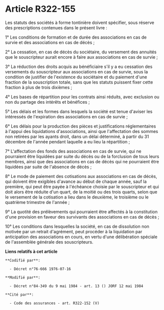 # Article R322-155

Les statuts des sociétés à forme tontinière doivent spécifier, sous réserve des prescriptions contenues dans le présent
livre :

1° Les conditions de formation et de durée des associations en cas de survie et des associations en cas de décès ;

2° La cessation, en cas de décès du sociétaire, du versement des annuités que le souscripteur aurait encore à faire aux
associations en cas de survie ;

3° La réduction des droits acquis au bénéficiaire s'il y a eu cessation des versements du souscripteur aux associations en
cas de survie, sous la condition de justifier de l'existence du sociétaire et du paiement d'une fraction de la souscription
totale, sans que les statuts puissent fixer cette fraction à plus de trois dixièmes ;

4° Les bases de répartition pour les contrats ainsi réduits, avec exclusion ou non du partage des intérêts et bénéfices ;

5° Les délais et les formes dans lesquels la société est tenue d'aviser les intéressés de l'expiration des associations en
cas de survie ;

6° Les délais pour la production des pièces et justifications réglementaires à l'appui des liquidations d'associations, ainsi
que l'affectation des sommes non retirées par les ayants droit, dans un délai déterminé, à partir du 31 décembre de l'année
pendant laquelle a eu lieu la répartition ;

7° L'affectation des fonds des associations en cas de survie, qui ne pourraient être liquidées par suite du décès ou de la
forclusion de tous leurs membres, ainsi que des associations en cas de décès qui ne pourraient être liquidées par suite de
l'absence de décès ;

8° Le mode de paiement des cotisations aux associations en cas de décès, qui doivent être exigibles d'avance au début de
chaque année, sauf la première, qui peut être payée à l'échéance choisie par le souscripteur et qui doit alors être réduite
d'un quart, de la moitié ou des trois quarts, selon que le versement de la cotisation a lieu dans le deuxième, le troisième
ou le quatrième trimestre de l'année ;

9° La quotité des prélèvements qui pourraient être affectés à la constitution d'une provision en faveur des survivants des
associations en cas de décès ;

10° Les conditions dans lesquelles la société, en cas de dissolution non motivée par un retrait d'agrément, peut procéder à
la liquidation par anticipation des associations en cours, en vertu d'une délibération spéciale de l'assemblée générale des
souscripteurs.

**Liens relatifs à cet article**

	**Codifié par**:

	  - Décret n°76-666 1976-07-16

	**Modifié par**:

	  - Décret n°84-349 du 9 mai 1984 - art. 13 () JORF 12 mai 1984

	**Cité par**:

	  - Code des assurances - art. R322-152 (V)
